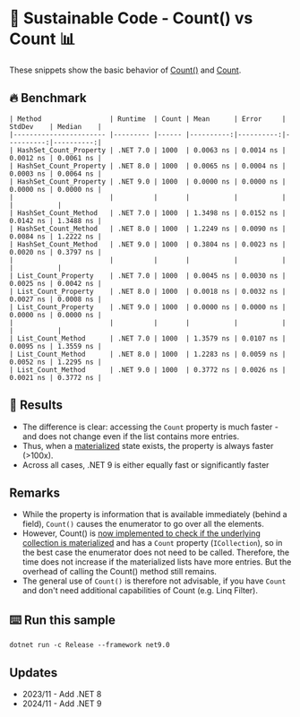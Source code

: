 # 🌳 Sustainable Code - Count() vs Count 📊

These snippets show the basic behavior of [Count()](https://docs.microsoft.com/dotnet/api/system.linq.enumerable.count?view=net-6.0&WT.mc_id=DT-MVP-5001507) and [Count](https://docs.microsoft.com/dotnet/api/system.collections.icollection.count?view=net-6.0&WT.mc_id=DT-MVP-5001507).

## 🔥 Benchmark

```shell
| Method                 | Runtime  | Count | Mean      | Error     | StdDev    | Median    |
|----------------------- |--------- |------ |----------:|----------:|----------:|----------:|
| HashSet_Count_Property | .NET 7.0 | 1000  | 0.0063 ns | 0.0014 ns | 0.0012 ns | 0.0061 ns |
| HashSet_Count_Property | .NET 8.0 | 1000  | 0.0065 ns | 0.0004 ns | 0.0003 ns | 0.0064 ns |
| HashSet_Count_Property | .NET 9.0 | 1000  | 0.0000 ns | 0.0000 ns | 0.0000 ns | 0.0000 ns |
|                        |          |       |           |           |           |           |
| HashSet_Count_Method   | .NET 7.0 | 1000  | 1.3498 ns | 0.0152 ns | 0.0142 ns | 1.3488 ns |
| HashSet_Count_Method   | .NET 8.0 | 1000  | 1.2249 ns | 0.0090 ns | 0.0084 ns | 1.2222 ns |
| HashSet_Count_Method   | .NET 9.0 | 1000  | 0.3804 ns | 0.0023 ns | 0.0020 ns | 0.3797 ns |
|                        |          |       |           |           |           |           |
| List_Count_Property    | .NET 7.0 | 1000  | 0.0045 ns | 0.0030 ns | 0.0025 ns | 0.0042 ns |
| List_Count_Property    | .NET 8.0 | 1000  | 0.0018 ns | 0.0032 ns | 0.0027 ns | 0.0008 ns |
| List_Count_Property    | .NET 9.0 | 1000  | 0.0000 ns | 0.0000 ns | 0.0000 ns | 0.0000 ns |
|                        |          |       |           |           |           |           |
| List_Count_Method      | .NET 7.0 | 1000  | 1.3579 ns | 0.0107 ns | 0.0095 ns | 1.3559 ns |
| List_Count_Method      | .NET 8.0 | 1000  | 1.2283 ns | 0.0059 ns | 0.0052 ns | 1.2295 ns |
| List_Count_Method      | .NET 9.0 | 1000  | 0.3772 ns | 0.0026 ns | 0.0021 ns | 0.3772 ns |
```

## 🏁 Results

- The difference is clear: accessing the `Count` property is much faster - and does not change even if the list contains more entries.
- Thus, when a [materialized](https://docs.microsoft.com/dotnet/standard/linq/intermediate-materialization?WT.mc_id=DT-MVP-5001507) state exists, the property is always faster (>100x).
- Across all cases, .NET 9 is either equally fast or significantly faster

## Remarks

- While the property is information that is available immediately (behind a field), `Count()` causes the enumerator to go over all the elements.
- However, Count() is [now implemented to check if the underlying collection is materialized](https://github.com/dotnet/runtime/blob/4cf1383c8458945b7eb27ae5f57338c10ed25d54/src/libraries/System.Linq/src/System/Linq/Count.cs#L11) and has a `Count` property (`ICollection`), so in the best case the enumerator does not need to be called. Therefore, the time does not increase if the materialized lists have more entries. But the overhead of calling the Count() method still remains.
- The general use of `Count()` is therefore not advisable, if you have `Count` and don't need additional capabilities of Count (e.g. Linq Filter).

## ⌨️ Run this sample

```shell
dotnet run -c Release --framework net9.0
```

## Updates

- 2023/11 - Add .NET 8
- 2024/11 - Add .NET 9
